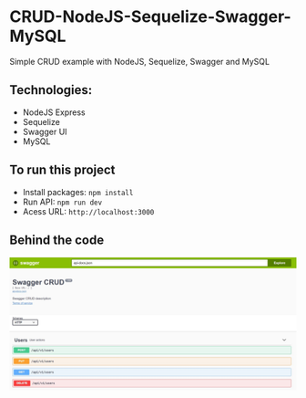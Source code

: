 # CRUD-NodeJS-Sequelize-Swagger-MySQL

Simple CRUD example with NodeJS, Sequelize, Swagger and MySQL

## Technologies:

- NodeJS Express
- Sequelize
- Swagger UI
- MySQL

## To run this project

- Install packages:
  `npm install`
- Run API:
  `npm run dev`
- Acess URL:
  `http://localhost:3000`
  
## Behind the code



![Alt Text](/docs/swagger.JPG)
